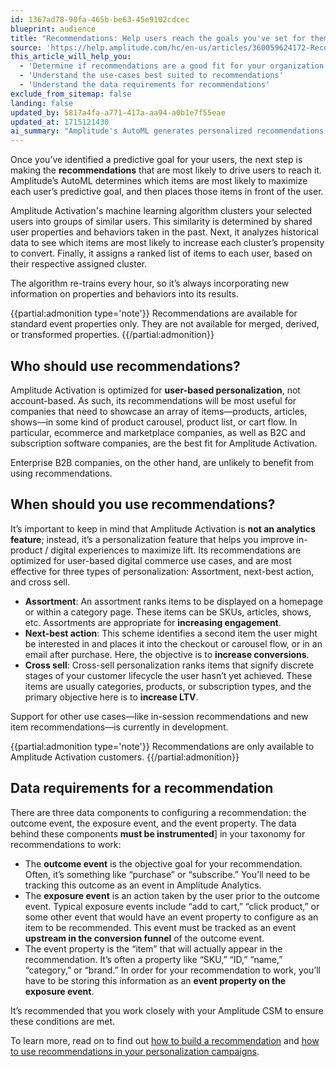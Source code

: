 ```yaml
---
id: 1367ad78-90fa-465b-be63-45e9102cdcec
blueprint: audience
title: "Recommendations: Help users reach the goals you've set for them"
source: 'https://help.amplitude.com/hc/en-us/articles/360059624172-Recommendations-Help-users-reach-the-goals-you-ve-set-for-them'
this_article_will_help_you:
  - 'Determine if recommendations are a good fit for your organization'
  - 'Understand the use-cases best suited to recommendations'
  - 'Understand the data requirements for recommendations'
exclude_from_sitemap: false
landing: false
updated_by: 5817a4fa-a771-417a-aa94-a0b1e7f55eae
updated_at: 1715121430
ai_summary: "Amplitude's AutoML generates personalized recommendations to drive users towards predictive goals. Activation's machine learning algorithm groups similar users to suggest items that increase conversion likelihood. Recommendations are optimized for user-based personalization, best suited for ecommerce, marketplace, and B2C companies. Amplitude Activation focuses on improving in-product experiences for engagement, conversions, and LTV. Recommendations require tracking outcome, exposure events, and item properties. Recommendations support assortment, next-best action, and cross-sell personalization. Work with your Amplitude CSM to ensure data requirements are met. Recommendations are exclusive to Amplitude Activation customers."
---
```

Once you’ve identified a predictive goal for your users, the next step is making the **recommendations** that are most likely to drive users to reach it. Amplitude’s AutoML determines which items are most likely to maximize each user’s predictive goal, and then places those items in front of the user.

Amplitude Activation's machine learning algorithm clusters your selected users into groups of similar users. This similarity is determined by shared user properties and behaviors taken in the past. Next, it analyzes historical data to see which items are most likely to increase each cluster’s propensity to convert. Finally, it assigns a ranked list of items to each user, based on their respective assigned cluster.

The algorithm re-trains every hour, so it’s always incorporating new information on properties and behaviors into its results.

{{partial:admonition type='note'}}
Recommendations are available for standard event properties only. They are not available for merged, derived, or transformed properties.
{{/partial:admonition}}

## Who should use recommendations?

Amplitude Activation is optimized for **user-based personalization**, not account-based. As such, its recommendations will be most useful for companies that need to showcase an array of items—products, articles, shows—in some kind of product carousel, product list, or cart flow. In particular, ecommerce and marketplace companies, as well as B2C and subscription software companies, are the best fit for Amplitude Activation.

Enterprise B2B companies, on the other hand, are unlikely to benefit from using recommendations.

## When should you use recommendations?

It’s important to keep in mind that Amplitude Activation is **not an analytics feature**; instead, it’s a personalization feature that helps you improve in-product / digital experiences to maximize lift. Its recommendations are optimized for user-based digital commerce use cases, and are most effective for three types of personalization: Assortment, next-best action, and cross sell.

* **Assortment**: An assortment ranks items to be displayed on a homepage or within a category page. These items can be SKUs, articles, shows, etc. Assortments are appropriate for **increasing engagement**.
* **Next-best action**: This scheme identifies a second item the user might be interested in and places it into the checkout or carousel flow, or in an email after purchase. Here, the objective is to **increase conversions**.
* **Cross sell**: Cross-sell personalization ranks items that signify discrete stages of your customer lifecycle the user hasn’t yet achieved. These items are usually categories, products, or subscription types, and the primary objective here is to **increase LTV**.

Support for other use cases—like in-session recommendations and new item recommendations—is currently in development.

{{partial:admonition type='note'}}
Recommendations are only available to Amplitude Activation customers.
{{/partial:admonition}}

## Data requirements for a recommendation

There are three data components to configuring a recommendation: the outcome event, the exposure event, and the event property. The data behind these components **must be instrumented**] in your taxonomy for recommendations to work:

* The **outcome event** is the objective goal for your recommendation. Often, it’s something like “purchase” or “subscribe.” You’ll need to be tracking this outcome as an event in Amplitude Analytics.
* The **exposure event** is an action taken by the user prior to the outcome event. Typical exposure events include “add to cart,” “click product,” or some other event that would have an event property to configure as an item to be recommended. This event must be tracked as an event **upstream in the conversion funnel** of the outcome event.
* The event property is the “item” that will actually appear in the recommendation. It’s often a property like “SKU,” “ID,” “name,” “category,” or “brand.” In order for your recommendation to work, you’ll have to be storing this information as an **event property on the exposure event**.

It’s recommended that you work closely with your Amplitude CSM to ensure these conditions are met.

To learn more, read on to find out [how to build a recommendation](/docs/cdp/audiences/recommendations-build) and [how to use recommendations in your personalization campaigns](/docs/cdp/audiences/recommendations-use).